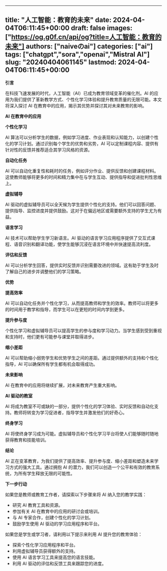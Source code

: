 
---
title: "人工智能：教育的未来"
date: 2024-04-04T06:11:45+00:00
draft: false
images: ["https://og.g0f.cn/api/og?title=人工智能：教育的未来"]
authors: ["naiveのai"]
categories: ["ai"]
tags: ["chatgpt","sora","openai","Mistral AI"]
slug: "20240404061145"
lastmod: 2024-04-04T06:11:45+00:00
---
**引言**

在科技飞速发展的时代，人工智能（AI）已成为教育领域变革的催化剂。AI 的应用为我们提供了革新教学方式、个性化学习体验和提升教育质量的无限可能。本文将深入探讨 AI 在教育中的应用，揭示其优势并探讨其对未来教育的影响。

**AI 在教育中的应用**

**个性化学习**

AI 算法可以分析学生的数据，例如学习进度、作业表现和认知能力，以创建个性化的学习计划。通过识别每个学生的优势和劣势，AI 可以定制课程内容、提供有针对性的反馈并推荐适合其学习风格的资源。

**自动化任务**

AI 可以自动化重复性和耗时的任务，例如评分作业、提供反馈和创建课程材料。这使教师能够将更多的时间和精力集中在与学生互动、提供指导和促进批判性思维上。

**虚拟辅导**

AI 驱动的虚拟辅导员可以全天候为学生提供个性化的支持。他们可以回答问题、提供指导、监控进度并提供鼓励。这对于在偏远地区或需要额外支持的学生尤为有益。

**语言学习**

AI 技术可以帮助学生学习新语言。AI 驱动的语言学习应用程序提供了交互式课程、语音识别和翻译功能，使学生能够沉浸在语言环境中并快速提高流利度。

**评估和反馈**

AI 可以分析学生回答，提供实时反馈并识别需要改进的领域。这有助于学生及时了解自己的进步并调整他们的学习策略。

**优势**

**提高效率**

AI 可以自动化任务并个性化学习，从而提高教师和学生的效率。教师可以将更多的时间用于教学和指导，而学生可以在更短的时间内学到更多。

**提升参与度**

个性化学习和虚拟辅导员可以提高学生的参与度和学习动力。当学生感到受到重视和支持时，他们更有可能参与课堂并取得进步。

**缩小差距**

AI 可以帮助缩小弱势学生和优势学生之间的差距。通过提供额外的支持和个性化指导，AI 可以确保所有学生都有机会取得成功。

**未来影响**

AI 在教育中的应用将继续扩展，对未来教育产生重大影响。

**AI 驱动的教室**

AI 将成为教室不可或缺的一部分，提供个性化的学习体验、实时反馈和自动化支持。教师将转变为学习促进者，指导学生并激发他们的好奇心。

**终身学习**

AI 将使终身学习成为可能。虚拟辅导员和个性化学习平台将使人们能够随时随地获得教育和技能培训。

**结论**

AI 正在变革教育，为我们提供了提高效率、提升参与度、缩小差距和塑造未来学习方式的强大工具。通过拥抱 AI 的潜力，我们可以创造一个公平和有效的教育系统，为所有学生释放无限的可能性。

**下一步行动**

如果您是教师或教育工作者，请探索以下步骤来将 AI 纳入您的教学实践：

* 研究 AI 教育工具和资源。
* 参加有关 AI 在教育中的应用的研讨会或培训。
* 与 AI 专家合作，创建个性化的学习计划。
* 鼓励学生使用 AI 驱动的学习应用程序和平台。

如果您是学生或学习者，请利用以下提示来利用 AI 提升您的教育体验：

* 探索个性化学习应用程序和平台。
* 利用虚拟辅导员获得额外的支持。
* 使用 AI 语言学习工具来提高您的语言技能。
* 利用 AI 驱动的评估和反馈工具来跟踪您的进度。
